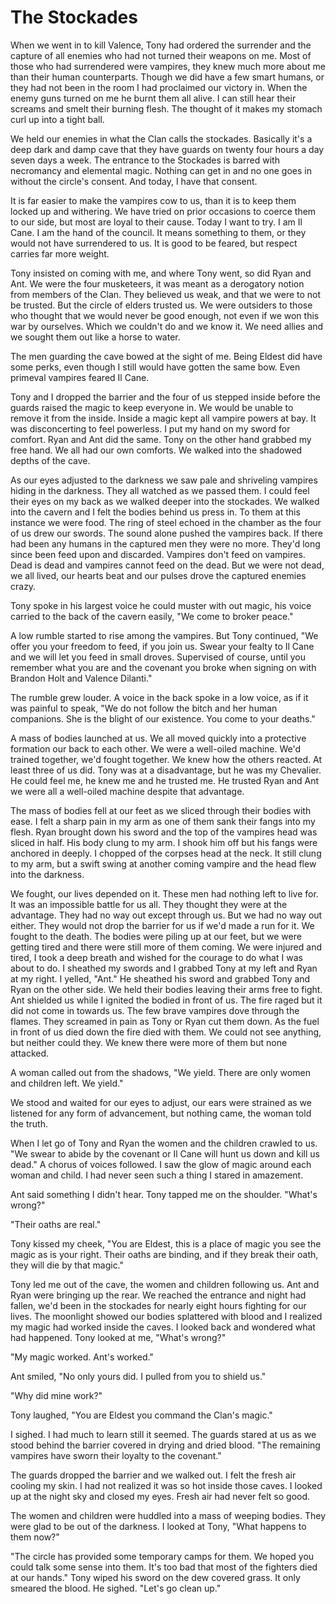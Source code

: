 # The Stockades

When we went in to kill Valence, Tony had ordered the surrender and the capture of all enemies who had not turned their weapons on me.  Most of those who had surrendered were vampires, they knew much more about me than their human counterparts.  Though we did have a few smart humans, or they had not been in the room I had proclaimed our victory in.  When the enemy guns turned on me he burnt them all alive.  I can still hear their screams and smelt their burning flesh.  The thought of it makes my stomach curl up into a tight ball. 

We held our enemies in what the Clan calls the stockades.  Basically it's a deep dark and damp cave that they have guards on twenty four hours a day seven days a week.  The entrance to the Stockades is barred with necromancy and elemental magic.  Nothing can get in and no one goes in without the circle's consent.  And today, I have that consent.  

It is far easier to make the vampires cow to us, than it is to keep them locked up and withering.  We have tried on prior occasions to coerce them to our side, but most are loyal to their cause.   Today I want to try.  I am Il Cane.  I am the hand of the council.  It means something to them, or they would not have surrendered to us.  It is good to be feared, but respect carries far more weight.

Tony insisted on coming with me, and where Tony went, so did Ryan and Ant.  We were the four musketeers, it was meant as a derogatory notion from members of the Clan.  They believed us weak, and that we were to not be trusted.  But the circle of elders trusted us.  We were outsiders to those who thought that we would never be good enough, not even if we won this war by ourselves.  Which we couldn't do and we know it.  We need allies and we sought them out like a horse to water.

The men guarding the cave bowed at the sight of me.  Being Eldest did have some perks, even though I still would have gotten the same bow.  Even primeval vampires feared Il Cane.

Tony and I dropped the barrier and the four of us stepped inside before the guards raised the magic to keep everyone in.  We would be unable to remove it from the inside.  Inside a magic kept all vampire powers at bay.  It was disconcerting to feel powerless.  I put my hand on my sword for comfort.  Ryan and Ant did the same.  Tony on the other hand grabbed my free hand.  We all had our own comforts.  We walked into the shadowed depths of the cave.

As our eyes adjusted to the darkness we saw pale and shriveling vampires hiding in the darkness.  They all watched as we passed them.  I could feel their eyes on my back as we walked deeper into the stockades.  We walked into the cavern and I felt the bodies behind us press in.  To them at this instance we were food.  The ring of steel echoed in the chamber as the four of us drew our swords.  The sound alone pushed the vampires back.  If there had been any humans in the captured men they were no more.  They'd long since been feed upon and discarded.  Vampires don't feed on vampires.  Dead is dead and vampires cannot feed on the dead.  But we were not dead, we all lived, our hearts beat and our pulses drove the captured enemies crazy. 

Tony spoke in his largest voice he could muster with out magic, his voice carried to the back of the cavern easily, "We come to broker peace."

A low rumble started to rise among the vampires.  But Tony continued, "We offer you your freedom to feed, if you join us.  Swear your fealty to Il Cane and we will let you feed in small droves.  Supervised of course, until you remember what you are and the covenant you broke when signing on with Brandon Holt and Valence Dilanti."

The rumble grew louder.  A voice in the back spoke in a low voice, as if it was painful to speak, "We do not follow the bitch and her human companions.  She is the blight of our existence.  You come to your deaths."

A mass of bodies launched at us. We all moved quickly into a protective formation our back to each other.  We were a well-oiled machine.  We'd trained together, we'd fought together.  We knew how the others reacted.  At least three of us did.  Tony was at a disadvantage, but he was my Chevalier.  He could feel me, he knew me and he trusted me.  He trusted Ryan and Ant we were all a well-oiled machine despite that advantage.

The mass of bodies fell at our feet as we sliced through their bodies with ease.  I felt a sharp pain in my arm as one of them sank their fangs into my flesh. Ryan brought down his sword and the top of the vampires head was sliced in half.  His body clung to my arm.  I shook him off but his fangs were anchored in deeply.  I chopped of the corpses head at the neck.  It still clung to my arm, but a swift swing at another coming vampire and the head flew into the darkness.

We fought, our lives depended on it.  These men had nothing left to live for.  It was an impossible battle for us all.  They thought they were at the advantage.  They had no way out except through us.  But we had no way out either.  They would not drop the barrier for us if we'd made a run for it.  We fought to the death.  The bodies were piling up at our feet, but we were getting tired and there were still more of them coming.  We were injured and tired, I took a deep breath and wished for the courage to do what I was about to do.  I sheathed my swords and I grabbed Tony at my left and Ryan at my right.  I yelled, "Ant."  He sheathed his sword and grabbed Tony and Ryan on the other side. We held their bodies leaving their arms free to fight.  Ant shielded us while I ignited the bodied in front of us.  The fire raged but it did not come in towards us.  The few brave vampires dove through the flames.  They screamed in pain as Tony or Ryan cut them down.  As the fuel in front of us died down the fire died with them.  We could not see anything, but neither could they.  We knew there were more of them but none attacked.  

A woman called out from the shadows, "We yield.  There are only women and children left.  We yield."  

We stood and waited for our eyes to adjust, our ears were strained as we listened for any form of advancement, but nothing came, the woman told the truth.

When I let go of Tony and Ryan the women and the children crawled to us.  "We swear to abide by the covenant or Il Cane will hunt us down and kill us dead."  A chorus of voices followed.  I saw the glow of magic around each woman and child.  I had never seen such a thing I stared in amazement.

Ant said something I didn't hear.  Tony tapped me on the shoulder.  "What's wrong?"

"Their oaths are real."

Tony kissed my cheek, "You are Eldest, this is a place of magic you see the magic as is your right.  Their oaths are binding, and if they break their oath, they will die by that magic."

Tony led me out of the cave, the women and children following us.  Ant and Ryan were bringing up the rear.  We reached the entrance and night had fallen, we'd been in the stockades for nearly eight hours fighting for our lives.  The moonlight showed our bodies splattered with blood and I realized my magic had worked inside the caves.  I looked back and wondered what had happened.  Tony looked at me, "What's wrong?"

"My magic worked.  Ant's worked."  

Ant smiled, "No only yours did.  I pulled from you to shield us."

"Why did mine work?"

Tony laughed, "You are Eldest you command the Clan's magic."

I sighed. I had much to learn still it seemed.  The guards stared at us as we stood behind the barrier covered in drying and dried blood.  "The remaining vampires have sworn their loyalty to the covenant."

The guards dropped the barrier and we walked out.  I felt the fresh air cooling my skin. I had not realized it was so hot inside those caves.  I looked up at the night sky and closed my eyes.  Fresh air had never felt so good.

The women and children were huddled into a mass of weeping bodies.  They were glad to be out of the darkness.  I looked at Tony, "What happens to them now?"

"The circle has provided some temporary camps for them.  We hoped you could talk some sense into them.  It's too bad that most of the fighters died at our hands."  Tony wiped his sword on the dew covered grass.  It only smeared the blood.  He sighed.  "Let's go clean up."

